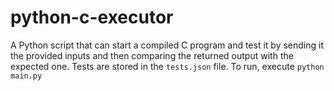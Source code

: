 # python-c-executor
A Python script that can start a compiled C program and test it by sending it the provided inputs and then comparing the returned output with the expected one.
Tests are stored in the `tests.json` file.
To run, execute `python main.py`
